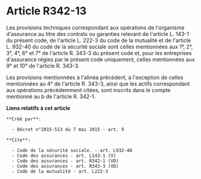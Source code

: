 # Article R342-13

Les provisions techniques correspondant aux opérations de l'organisme d'assurance au titre des contrats ou garanties relevant
de l'article L. 143-1 du présent code, de l'article L. 222-3 du code de la mutualité et de l'article L. 932-40 du code de la
sécurité sociale sont celles mentionnées aux 1°, 2°, 3°, 4°, 6° et 7° de l'article R. 343-3 du présent code et, pour les
entreprises d'assurance régies par le présent code uniquement, celles mentionnées aux 9° et 10° de l'article R. 343-3. 

Les provisions mentionnées à l'alinéa précédent, à l'exception de celles mentionnées au 4° de l'article R. 343-3, ainsi que
les actifs correspondant aux opérations précédemment citées, sont inscrits dans le compte mentionné au b de l'article R.
342-1.

**Liens relatifs à cet article**

	**Créé par**:

	  - Décret n°2015-513 du 7 mai 2015 - art. 9

	**Cite**:

	  - Code de la sécurité sociale. - art. L932-40
	  - Code des assurances - art. L143-1 (V)
	  - Code des assurances - art. R342-1 (VD)
	  - Code des assurances - art. R343-3 (VD)
	  - Code de la mutualité - art. L222-3
